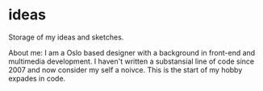 # ideas
Storage of my ideas and sketches. 

About me:
I am a Oslo based designer with a background in front-end and multimedia development. 
I haven't written a substansial line of code since 2007 and now consider my self a noivce. 
This is the start of my hobby expades in code.

